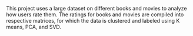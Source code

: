 This project uses a large dataset on different books and movies to analyze how users rate them. The ratings for books and movies are compiled into respective matrices, for which the data is clustered and labeled using K means, PCA, and SVD.
